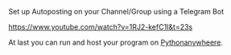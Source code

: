 Set up Autoposting on your Channel/Group using a Telegram Bot

https://www.youtube.com/watch?v=1RJ2-kefC1I&t=23s

At last you can run and host your program on [Pythonanywheere](https://www.pythonanywhere.com/).
